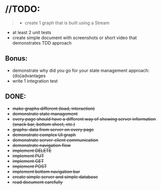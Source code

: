 # //TODO:

>- create 1 graph that is built using a Stream
- at least 2 unit tests
- create simple document with screenshots or short video that demonstrates TDD approach


## Bonus:

- demonstrate why did you go for your state management approach: (dis)advantages
- write 1 integration test



## DONE:
- <s>make graphs different (load, interaction)</s>
- <s>demonstrate state management</s>
- <s>every page should have a different way of showing server information (snack bar, bottom sheet, etc.)</s>
- <s>graphs: data from server on every page</s>
- <s>demonstrate complex UI graph</s>
- <s>demonstrate server-client communication</s>
- <s>demonstrate navigation flow</s>
- <s>implement DELETE</s>
- <s>implement PUT</s>
- <s>implement GET</s>
- <s>implement POST</s>
- <s>implement bottom navigation bar</s>
- <s>create simple server and simple database</s>
- <s>read document carefully</s>


